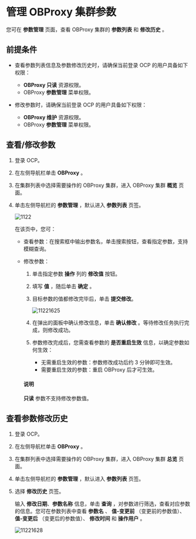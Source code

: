 # 管理 OBProxy 集群参数

您可在 **参数管理** 页面，查看 OBProxy 集群的 **参数列表** 和 **修改历史** 。

## 前提条件

* 查看参数列表信息及参数修改历史时，请确保当前登录 OCP 的用户具备如下权限：

  * **OBProxy 只读** 资源权限。
  * OBProxy **参数管理** 菜单权限。

* 修改参数时，请确保当前登录 OCP 的用户具备如下权限：

  * **OBProxy 维护** 资源权限。
  * OBProxy **参数管理** 菜单权限。

## 查看/修改参数

1. 登录 OCP。

2. 在左侧导航栏单击 **OBProxy** 。

3. 在集群列表中选择需要操作的 OBProxy 集群，进入 OBProxy 集群 **概览** 页面。

4. 单击左侧导航栏的 **参数管理** ，默认进入 **参数列表** 页签。

   ![1122](https://obbusiness-private.oss-cn-shanghai.aliyuncs.com/doc/img/ocp/403-cn/obproxy%E5%8F%82%E6%95%B0%E7%AE%A1%E7%90%86.png)

   在该页中，您可：
   * 查看参数：在搜索框中输出参数名，单击搜索按钮，查看指定参数，支持模糊查询。

   * 修改参数：

     1. 单击指定参数 **操作** 列的 **修改值** 按钮。

     2. 填写 **值** ，随后单击 **确定** 。

     3. 目标参数的值都修改完毕后，单击 **提交修改**。

        ![11221625](https://obbusiness-private.oss-cn-shanghai.aliyuncs.com/doc/img/ocp/403-cn/%E4%BF%AE%E6%94%B9%E5%8F%82%E6%95%B0.png)

     4. 在弹出的面板中确认修改信息，单击 **确认修改** 。等待修改任务执行完成，则修改成功。

     5. 参数修改完成后，您需查看参数的 **是否重启生效** 信息，以确定参数如何生效：

        * 无需重启生效的参数：参数修改成功后约 3 分钟即可生效。
        * 需要重启生效的参数：重启 OBProxy 后才可生效。

      <main id="notice" type='notice'>
      <h4>说明</h4>
      <p><b>只读</b> 参数不支持修改参数值。</p>
      </main>

## 查看参数修改历史

1. 登录 OCP。

2. 在左侧导航栏单击 **OBProxy** 。

3. 在集群列表中选择需要操作的 OBProxy 集群，进入 OBProxy 集群 **总览** 页面。

4. 单击左侧导航栏的 **参数管理** ，默认进入 **参数列表** 页签。

5. 选择 **修改历史** 页签。

   输入 **修改日期**、**参数名称** 信息，单击 **查询** ，对参数进行筛选，查看对应参数的信息。您可在参数列表中查看 **参数名** 、 **值-变更前** （变更前的参数值）、 **值-变更后** （变更后的参数值）、 **修改时间** 和 **操作用户** 。

   ![11221628](https://obbusiness-private.oss-cn-shanghai.aliyuncs.com/doc/img/ocp/403-cn/%E5%8F%82%E6%95%B0%E4%BF%AE%E6%94%B9%E5%8E%86%E5%8F%B2.png)
